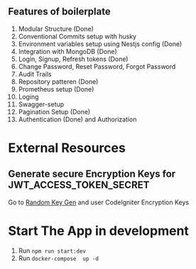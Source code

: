 ## Features of boilerplate

1. Modular Structure (Done)
2. Conventional Commits setup with husky
3. Environment variables setup using Nestjs config (Done)
4. Integration with MongoDB (Done)
5. Login, Signup, Refresh tokens (Done)
6. Change Password, Reset Password, Forgot Password
7. Audit Trails
8. Repository patteren (Done)
9. Prometheus setup (Done)
10. Loging
11. Swagger-setup
12. Pagination Setup (Done)
13. Authentication (Done) and Authorization

# External Resources

## Generate secure Encryption Keys for JWT_ACCESS_TOKEN_SECRET

Go to [Random Key Gen](https://randomkeygen.com/) and user CodeIgniter Encryption Keys

# Start The App in development

1. Run `npm run start:dev`
2. Run `docker-compose  up -d`

